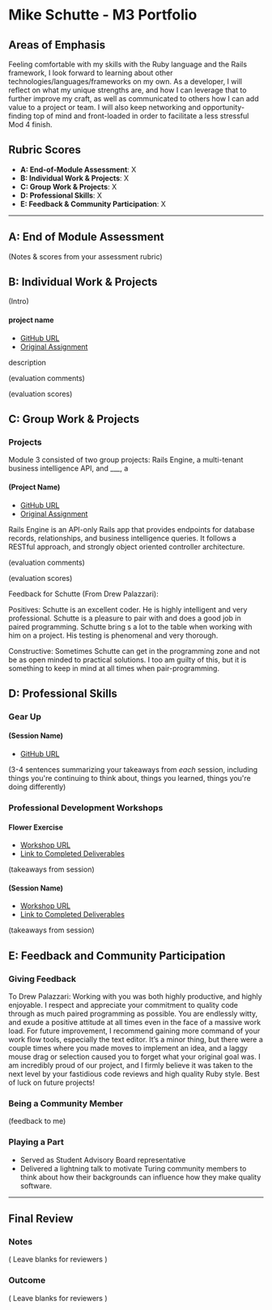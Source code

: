 # Mike Schutte - M3 Portfolio

## Areas of Emphasis

Feeling comfortable with my skills with the Ruby language and the Rails framework, I look forward to learning about other technologies/languages/frameworks on my own.
As a developer, I will reflect on what my unique strengths are, and how I can leverage that to further improve my craft, as well as communicated to others how I can add value to a project or team.
I will also keep networking and opportunity-finding top of mind and front-loaded in order to facilitate a less stressful Mod 4 finish.

## Rubric Scores

* **A: End-of-Module Assessment**: X
* **B: Individual Work & Projects**: X
* **C: Group Work & Projects**: X
* **D: Professional Skills**: X
* **E: Feedback & Community Participation**: X

-----------------------

## A: End of Module Assessment

(Notes & scores from your assessment rubric)


## B: Individual Work & Projects

(Intro)

#### project name

* [GitHub URL]()
* [Original Assignment]()

description

(evaluation comments)

(evaluation scores)

## C: Group Work & Projects

### Projects

Module 3 consisted of two group projects: Rails Engine, a multi-tenant business intelligence API, and ___, a

#### (Project Name)

* [GitHub URL](https://github.com/tmikeschu/rails_engine)
* [Original Assignment](http://backend.turing.io/module3/projects/rails_engine)

Rails Engine is an API-only Rails app that provides endpoints for database records, relationships, and business intelligence queries. It follows a RESTful approach, and strongly object oriented controller architecture.

(evaluation comments)

(evaluation scores)

Feedback for Schutte (From Drew Palazzari):

Positives: Schutte is an excellent coder. He is highly intelligent and very professional. Schutte is a pleasure to pair with and does a good job  in paired programming. Schutte bring s a lot to the table when working with him on a project. His testing is phenomenal and very thorough.

Constructive: Sometimes Schutte can get in the programming zone and not be as open minded to practical solutions. I too am guilty of this, but it is something to keep in mind at all times when pair-programming.

## D: Professional Skills

### Gear Up
#### (Session Name)

* [GitHub URL]()

(3-4 sentences summarizing your takeaways from _each_ session, including things you're continuing to think about, things you learned, things you're doing differently)


### Professional Development Workshops
#### Flower Exercise

* [Workshop URL]()
* [Link to Completed Deliverables](https://gist.github.com/tmikeschu/7dcbf48eba017d686c5b3bf2d3e26f1c)

(takeaways from session)

#### (Session Name)

* [Workshop URL]()
* [Link to Completed Deliverables]()

(takeaways from session)

## E: Feedback and Community Participation

### Giving Feedback

To Drew Palazzari: Working with you was both highly productive, and highly enjoyable. I respect and appreciate your commitment to quality code through as much paired programming as possible. You are endlessly witty, and exude a positive attitude at all times even in the face of a massive work load.
For future improvement, I recommend gaining more command of your work flow tools, especially the text editor. It’s a minor thing, but there were a couple times where you made moves to implement an idea, and a laggy mouse drag or selection caused you to forget what your original goal was.
I am incredibly proud of our project, and I firmly believe it was taken to the next level by your fastidious code reviews and high quality Ruby style. Best of luck on future projects!

### Being a Community Member

(feedback to me)

### Playing a Part

* Served as Student Advisory Board representative
* Delivered a lightning talk to motivate Turing community members to think about how their backgrounds can influence how they make quality software.

------------------

## Final Review

### Notes

( Leave blanks for reviewers )

### Outcome

( Leave blanks for reviewers )
